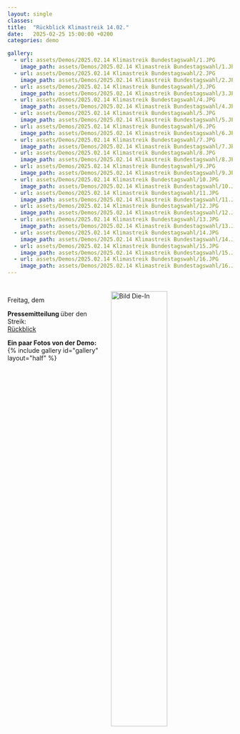 ```yaml
---
layout: single
classes: 
title:  "Rückblick Klimastreik 14.02."
date:   2025-02-25 15:00:00 +0200
categories: demo

gallery:
  - url: assets/Demos/2025.02.14 Klimastreik Bundestagswahl/1.JPG
    image_path: assets/Demos/2025.02.14 Klimastreik Bundestagswahl/1.JPG
  - url: assets/Demos/2025.02.14 Klimastreik Bundestagswahl/2.JPG
    image_path: assets/Demos/2025.02.14 Klimastreik Bundestagswahl/2.JPG
  - url: assets/Demos/2025.02.14 Klimastreik Bundestagswahl/3.JPG
    image_path: assets/Demos/2025.02.14 Klimastreik Bundestagswahl/3.JPG
  - url: assets/Demos/2025.02.14 Klimastreik Bundestagswahl/4.JPG
    image_path: assets/Demos/2025.02.14 Klimastreik Bundestagswahl/4.JPG
  - url: assets/Demos/2025.02.14 Klimastreik Bundestagswahl/5.JPG
    image_path: assets/Demos/2025.02.14 Klimastreik Bundestagswahl/5.JPG
  - url: assets/Demos/2025.02.14 Klimastreik Bundestagswahl/6.JPG
    image_path: assets/Demos/2025.02.14 Klimastreik Bundestagswahl/6.JPG
  - url: assets/Demos/2025.02.14 Klimastreik Bundestagswahl/7.JPG
    image_path: assets/Demos/2025.02.14 Klimastreik Bundestagswahl/7.JPG
  - url: assets/Demos/2025.02.14 Klimastreik Bundestagswahl/8.JPG
    image_path: assets/Demos/2025.02.14 Klimastreik Bundestagswahl/8.JPG
  - url: assets/Demos/2025.02.14 Klimastreik Bundestagswahl/9.JPG
    image_path: assets/Demos/2025.02.14 Klimastreik Bundestagswahl/9.JPG
  - url: assets/Demos/2025.02.14 Klimastreik Bundestagswahl/10.JPG
    image_path: assets/Demos/2025.02.14 Klimastreik Bundestagswahl/10.JPG
  - url: assets/Demos/2025.02.14 Klimastreik Bundestagswahl/11.JPG
    image_path: assets/Demos/2025.02.14 Klimastreik Bundestagswahl/11.JPG
  - url: assets/Demos/2025.02.14 Klimastreik Bundestagswahl/12.JPG
    image_path: assets/Demos/2025.02.14 Klimastreik Bundestagswahl/12.JPG
  - url: assets/Demos/2025.02.14 Klimastreik Bundestagswahl/13.JPG
    image_path: assets/Demos/2025.02.14 Klimastreik Bundestagswahl/13.JPG
  - url: assets/Demos/2025.02.14 Klimastreik Bundestagswahl/14.JPG
    image_path: assets/Demos/2025.02.14 Klimastreik Bundestagswahl/14.JPG
  - url: assets/Demos/2025.02.14 Klimastreik Bundestagswahl/15.JPG
    image_path: assets/Demos/2025.02.14 Klimastreik Bundestagswahl/15.JPG
  - url: assets/Demos/2025.02.14 Klimastreik Bundestagswahl/16.JPG
    image_path: assets/Demos/2025.02.14 Klimastreik Bundestagswahl/16.JPG
---
```

<img src="https://github.com/fridaysforfuture-landau-pfalz/fridaysforfuture-landau-pfalz.github.io/blob/main/assets/Demos/2024.05.31%20EK/Die%20In%20.jpg?raw=true" alt="Bild Die-In" style="float:right;" hspace=20 vspace=20 height="50%" width="50%"> <br>

Freitag, dem  <br>

<b> Pressemitteilung </b> über den Streik: <br>
<a href="https://fridaysforfuture-landau.de/assets/Demos/2025.02.14 Klimastreik Bundestagswahl/Pressemitteilung_-_Rückblick_BW_Streik_14.02.2025.pdf" target="_blank" >Rückblick</a> <br>

<b> Ein paar Fotos von der Demo: </b>  <br>
{% include gallery id="gallery" layout="half" %}
